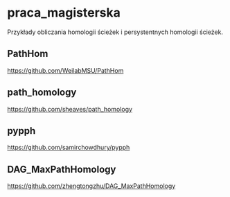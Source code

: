 # praca_magisterska
Przykłady obliczania homologii ścieżek i persystentnych homologii ścieżek.

## PathHom
https://github.com/WeilabMSU/PathHom

## path_homology
https://github.com/sheaves/path_homology

## pypph
https://github.com/samirchowdhury/pypph

## DAG_MaxPathHomology
https://github.com/zhengtongzhu/DAG_MaxPathHomology
